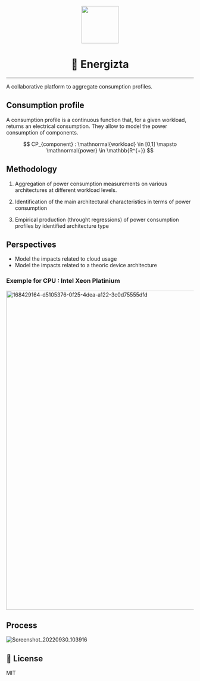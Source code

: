<p align="center">
    <img src="https://boavizta.org/media/site/d84925bc94-1642413712/boavizta-logo-4.png" width="100">
</p>
<h1 align="center">
  🔌 Energizta
</h1>

---

A collaborative platform to aggregate consumption profiles.


## Consumption profile

A consumption profile is a continuous function that, for a given workload, returns an electrical consumption. They allow to model the power consumption of components.

$$
CP_{component} : \mathnormal{workload} \in [0,1] \mapsto \mathnormal{power} \in \mathbb{R^{+}}
$$

## Methodology

1. Aggregation of power consumption measurements on various architectures at different workload levels.

2. Identification of the main architectural characteristics in terms of power consumption 

3. Empirical production (throught regressions) of power consumption profiles by identified architecture type

## Perspectives

* Model the impacts related to cloud usage
* Model the impacts related to a theoric device architecture


### Exemple for CPU : Intel Xeon Platinium

<img width="854" alt="168429164-d5105376-0f25-4dea-a122-3c0d75555dfd" src="https://user-images.githubusercontent.com/24867893/190581083-9d14ff64-9732-4a86-8e16-c29a48a32e3b.png">

## Process

![Screenshot_20220930_103916](https://user-images.githubusercontent.com/24867893/193230659-27ee35aa-fd75-432c-b187-8da7e5507a70.png)


## :scroll: License

MIT

